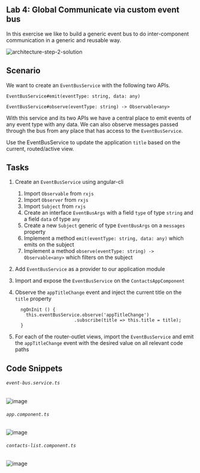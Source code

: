## Lab 4: Global Communicate via custom event bus

In this exercise we like to build a generic event bus to do inter-component communication in a generic and reusable way.

![architecture-step-2-solution](https://cloud.githubusercontent.com/assets/210413/17643463/96900852-6130-11e6-8e1f-7e116b99f9c8.png)

## Scenario

We want to create an `EventBusService` with the following two APIs.

`EventBusService#emit(eventType: string, data: any)`

`EventBusService#observe(eventType: string) -> Observable<any>`

With this service and its two APIs we have a central place to emit events of any event type with any data. We can also observe messages passed through the bus from any place that has access to the `EventBusService`.

Use the EventBusService to update the application `title` based on the current, routed/active view.
## Tasks

1. Create an `EventBusService` using angular-cli
	1. Import `Observable` from `rxjs`
	2. Import `Observer` from `rxjs`
	3. Import `Subject` from `rxjs`
	4. Create an interface `EventBusArgs` with a field `type` of type `string` and a field `data` of type `any`
	5. Create a new `Subject` generic of type `EventBusArgs` on a `messages` property
	6. Implement a method `emit(eventType: string, data: any)` which emits on the subject
	7. Implement a method `observe(eventType: string) -> Observable<any>` which filters on the subject
	
9. Add `EventBusService` as a provider to our application module
10. Import and expose the `EventBusService` on the `ContactsAppComponent`
11. Observe the `appTitleChange` event and inject the current title on the `title` property
    ```
      ngOnInit () {
        this.eventBusService.observe('appTitleChange')
                          .subscribe(title => this.title = title);
      }
    ```
12. For each of the router-outlet views, import the `EventBusService` and emit the `appTitleChange` event with the desired value on all relevant code paths


## Code Snippets

###### `event-bus.service.ts`

![image](https://user-images.githubusercontent.com/210413/54008114-1a2f0880-41ca-11e9-92a8-6cc33d7d63b7.png)


###### `app.component.ts`

![image](https://user-images.githubusercontent.com/210413/54007889-f3240700-41c8-11e9-8124-f105b2393a4a.png)

###### `contacts-list.component.ts`

![image](https://user-images.githubusercontent.com/210413/54007952-54e47100-41c9-11e9-926d-011b813802b1.png)


